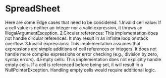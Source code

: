 # SpreadSheet
Here are some Edge cases that need to be considered.
1.Invalid cell value: If a cell value is neither an integer nor a valid expression, it throws an IllegalArgumentException.
2.Circular references: This implementation does not handle circular references. It may result in an infinite loop or stack overflow.
3.Invalid expressions: This implementation assumes that expressions are simple additions of cell references or integers. It does not handle more complex expressions or error checking (e.g., division by zero, syntax errors).
4.Empty cells: This implementation does not explicitly handle empty cells. If a cell is referenced before being set, it will result in a NullPointerException. Handling empty cells would require additional logic.

